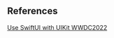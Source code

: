 ## References
[Use SwiftUI with UIKit WWDC2022](https://developer.apple.com/videos/play/wwdc2022/10072)

